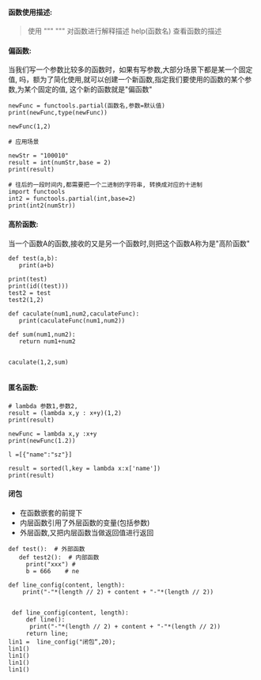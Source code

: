 #### 函数使用描述:

> 使用 """ """ 对函数进行解释描述  help(函数名) 查看函数的描述

#### 偏函数:
当我们写一个参数比较多的函数时，如果有写参数,大部分场景下都是某一个固定值, 吗，额为了简化使用,就可以创建一个新函数,指定我们要使用的函数的某个参数,为某个固定的值,
这个新的函数就是"偏函数"
```        
newFunc = functools.partial(函数名,参数=默认值)  
print(newFunc,type(newFunc))

newFunc(1,2)

# 应用场景

newStr = "100010"
result = int(numStr,base = 2)
print(result)

# 往后的一段时间内,都需要把一个二进制的字符串, 转换成对应的十进制
import functools
int2 = functools.partial(int,base=2)
print(int2(numStr))

```

#### 高阶函数:
当一个函数A的函数,接收的又是另一个函数时,则把这个函数A称为是"高阶函数"
```
def test(a,b):
   print(a+b)
   
print(test)
print(id((test)))
test2 = test
test2(1,2)

def caculate(num1,num2,caculateFunc):
   print(caculateFunc(num1,num2))

def sum(num1,num2):
   return num1+num2
   

caculate(1,2,sum)


```

#### 匿名函数:

```
# lambda 参数1,参数2,
result = (lambda x,y : x+y)(1,2)
print(result)

newFunc = lambda x,y :x+y
print(newFunc(1.2))

l =[{"name":"sz"}]

result = sorted(l,key = lambda x:x['name'])
print(result)

```

#### 闭包

- 在函数嵌套的前提下
- 内层函数引用了外层函数的变量(包括参数)
- 外层函数,又把内层函数当做返回值进行返回

```
def test():  # 外部函数
   def test2():  # 内部函数
     print("xxx") # 
     b = 666    # ne

def line_config(content, length):
    print("-"*(length // 2) + content + "-"*(length // 2))
    
    
 def line_config(content, length):
     def line():
      print("-"*(length // 2) + content + "-"*(length // 2))   
     return line;
lin1 =  line_config("闭包“,20);
lin1()
lin1()
lin1()
lin1()
     
```






































